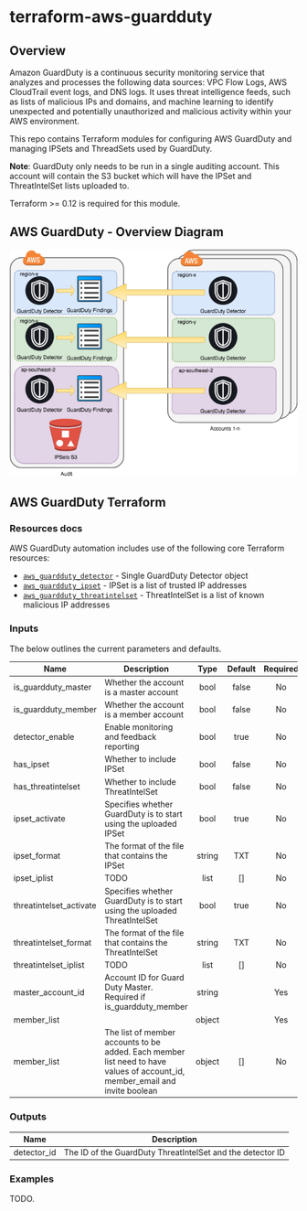 <!-- vim: set ft=markdown: -->
# terraform-aws-guardduty

## Overview

Amazon GuardDuty is a continuous security monitoring service that analyzes and processes the following data sources: VPC Flow Logs, AWS CloudTrail event logs, and DNS logs. It uses threat intelligence feeds, such as lists of malicious IPs and domains, and machine learning to identify unexpected and potentially unauthorized and malicious activity within your AWS environment.

This repo contains Terraform modules for configuring AWS GuardDuty and managing IPSets and ThreadSets used by GuardDuty.

__Note__: GuardDuty only needs to be run in a single auditing account. This account will contain the S3 bucket which will have the IPSet and ThreatIntelSet lists uploaded to.

Terraform >= 0.12 is required for this module.

## AWS GuardDuty - Overview Diagram

![GuardDuty|medium](docs/guardduty.png)

## AWS GuardDuty Terraform

### Resources docs

AWS GuardDuty automation includes use of the following core Terraform resources:

- [`aws_guardduty_detector`](https://www.terraform.io/docs/providers/aws/r/guardduty_detector.html) - Single GuardDuty Detector object
- [`aws_guardduty_ipset`](https://www.terraform.io/docs/providers/aws/r/guardduty_ipset.html) - IPSet is a list of trusted IP addresses
- [`aws_guardduty_threatintelset`](https://www.terraform.io/docs/providers/aws/r/guardduty_threatintelset.html) - ThreatIntelSet is a list of known malicious IP addresses

### Inputs

The below outlines the current parameters and defaults.

| Name | Description | Type | Default | Required |
|------|-------------|:----:|:-------:|:--------:|
|is_guardduty_master|Whether the account is a master account|bool|false|No|
|is_guardduty_member|Whether the account is a member account|bool|false|No|
|detector_enable|Enable monitoring and feedback reporting|bool|true|No|
|has_ipset|Whether to include IPSet|bool|false|No|
|has_threatintelset|Whether to include ThreatIntelSet|bool|false|No|
|ipset_activate|Specifies whether GuardDuty is to start using the uploaded IPSet|bool|true|No|
|ipset_format|The format of the file that contains the IPSet|string|TXT|No|
|ipset_iplist|TODO|list|[]|No|
|threatintelset_activate|Specifies whether GuardDuty is to start using the uploaded ThreatIntelSet|bool|true|No|
|threatintelset_format|The format of the file that contains the ThreatIntelSet|string|TXT|No|
|threatintelset_iplist|TODO|list|[]|No|
|master_account_id|Account ID for Guard Duty Master. Required if is_guardduty_member|string||Yes|
|member_list||object||Yes|
|member_list|The list of member accounts to be added. Each member list need to have values of account_id, member_email and invite boolean|object|[]|No|


### Outputs

|Name|Description|
|------------|---------------------|
| detector_id | The ID of the GuardDuty ThreatIntelSet and the detector ID |

### Examples

TODO.
